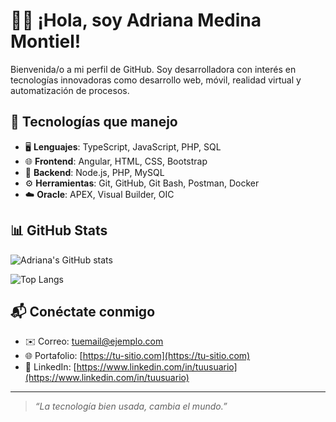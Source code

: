 # 👩‍💻 ¡Hola, soy Adriana Medina Montiel!

Bienvenida/o a mi perfil de GitHub. Soy desarrolladora con interés en tecnologías innovadoras como desarrollo web, móvil, realidad virtual y automatización de procesos.

## 🚀 Tecnologías que manejo

- 🖥️ **Lenguajes**: TypeScript, JavaScript, PHP, SQL
- 🌐 **Frontend**: Angular, HTML, CSS, Bootstrap
- 🔧 **Backend**: Node.js, PHP, MySQL
- ⚙️ **Herramientas**: Git, GitHub, Git Bash, Postman, Docker
- ☁️ **Oracle**: APEX, Visual Builder, OIC

## 📊 GitHub Stats

![Adriana's GitHub stats](https://github-readme-stats.vercel.app/api?username=adirana-medina-montiel&show_icons=true&theme=radical)

![Top Langs](https://github-readme-stats.vercel.app/api/top-langs/?username=adirana-medina-montiel&layout=compact&theme=radical)

## 📬 Conéctate conmigo

- ✉️ Correo: [tuemail@ejemplo.com](mailto:tuemail@ejemplo.com)
- 🌐 Portafolio: [https://tu-sitio.com](https://tu-sitio.com)
- 💼 LinkedIn: [https://www.linkedin.com/in/tuusuario](https://www.linkedin.com/in/tuusuario)

---

> *“La tecnología bien usada, cambia el mundo.”*

